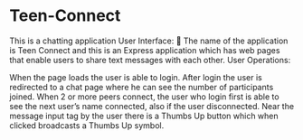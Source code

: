 # Teen-Connect
This is a chatting application
User Interface:
 The name of the application is Teen Connect and this is an Express application which has web pages that enable users to share text messages with each other.
User Operations:

When the page loads the user is able to login. After login the user is redirected to a chat page where he can see the number of participants joined.
When 2 or more peers connect, the user who login first is able to see the next user’s name connected, also if the user disconnected.
Near the message input tag by the user there is a Thumbs Up button which when clicked broadcasts a Thumbs Up symbol.
